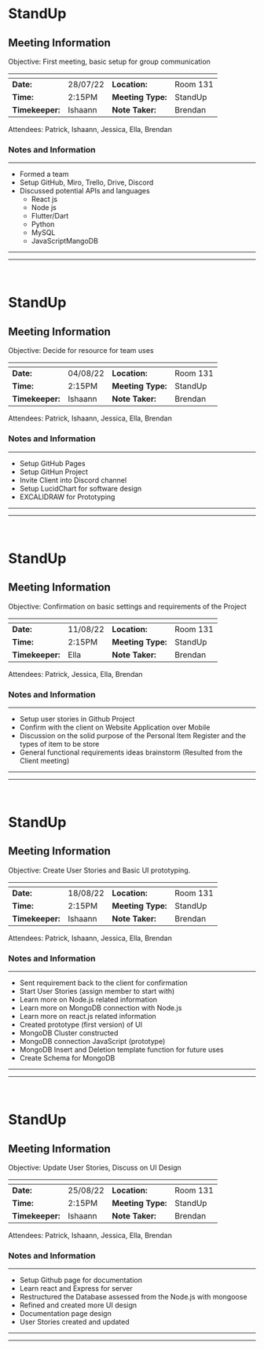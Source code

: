 # StandUp
 ## Meeting Information

 Objective:	First meeting, basic setup for group communication


| <!-- -->          | <!-- -->      | <!-- -->          | <!-- -->      |
|-------------------|---------------|-------------------|---------------|
| __Date:__         | 28/07/22      | __Location:__     | Room 131      |
| __Time:__         | 2:15PM        | __Meeting Type:__ | StandUp       |
| __Timekeeper:__   | Ishaann       | __Note Taker:__   | Brendan       |


Attendees:	Patrick, Ishaann, Jessica, Ella, Brendan


### __Notes and Information__
--------------------------------------------------------------------------------
- Formed a team
- Setup GitHub, Miro, Trello, Drive, Discord
- Discussed potential APIs and languages
    - React js
    - Node js
    - Flutter/Dart
    - Python
    - MySQL
    - JavaScriptMangoDB
--------------------------------------------------------------------------------
--------------------------------------------------------------------------------
&nbsp;

# StandUp
 ## Meeting Information

 Objective:	Decide for resource for team uses 


| <!-- -->          | <!-- -->      | <!-- -->          | <!-- -->      |
|-------------------|---------------|-------------------|---------------|
| __Date:__         | 04/08/22      | __Location:__     | Room 131      |
| __Time:__         | 2:15PM        | __Meeting Type:__ | StandUp       |
| __Timekeeper:__   | Ishaann       | __Note Taker:__   | Brendan       |


Attendees:	Patrick, Ishaann, Jessica, Ella, Brendan


### __Notes and Information__
--------------------------------------------------------------------------------
- Setup GitHub Pages 
- Setup GitHun Project 
- Invite Client into Discord channel 
- Setup LucidChart for software design 
- EXCALIDRAW for Prototyping 
--------------------------------------------------------------------------------
--------------------------------------------------------------------------------
&nbsp;


# StandUp
 ## Meeting Information

 Objective:	Confirmation on basic settings and requirements of the Project


| <!-- -->          | <!-- -->      | <!-- -->          | <!-- -->      |
|-------------------|---------------|-------------------|---------------|
| __Date:__         | 11/08/22      | __Location:__     | Room 131      |
| __Time:__         | 2:15PM        | __Meeting Type:__ | StandUp       |
| __Timekeeper:__   | Ella          | __Note Taker:__   | Brendan       |


Attendees:	Patrick, Jessica, Ella, Brendan


### __Notes and Information__
--------------------------------------------------------------------------------
- Setup user stories in Github Project 
- Confirm with the client on Website Application over Mobile 
- Discussion on the solid purpose of the Personal Item Register and the types of item to be store 
- General functional requirements ideas brainstorm (Resulted from the Client meeting)
--------------------------------------------------------------------------------
--------------------------------------------------------------------------------
&nbsp;

# StandUp
 ## Meeting Information

 Objective:	Create User Stories and Basic UI prototyping.


| <!-- -->          | <!-- -->      | <!-- -->          | <!-- -->      |
|-------------------|---------------|-------------------|---------------|
| __Date:__         | 18/08/22      | __Location:__     | Room 131      |
| __Time:__         | 2:15PM        | __Meeting Type:__ | StandUp       |
| __Timekeeper:__   | Ishaann       | __Note Taker:__   | Brendan       |


Attendees:	Patrick, Ishaann, Jessica, Ella, Brendan


### __Notes and Information__
--------------------------------------------------------------------------------
- Sent requirement back to the client for confirmation 
- Start User Stories (assign member to start with)
- Learn more on Node.js related information 
- Learn more on MongoDB connection with Node.js
- Learn more on react.js related information 
- Created prototype (first version) of UI 
- MongoDB Cluster constructed 
- MongoDB connection JavaScript (prototype)
- MongoDB Insert and Deletion template function for future uses 
- Create Schema for MongoDB

--------------------------------------------------------------------------------
--------------------------------------------------------------------------------
&nbsp;

# StandUp
 ## Meeting Information

 Objective:	Update User Stories, Discuss on UI Design 


| <!-- -->          | <!-- -->      | <!-- -->          | <!-- -->      |
|-------------------|---------------|-------------------|---------------|
| __Date:__         | 25/08/22      | __Location:__     | Room 131      |
| __Time:__         | 2:15PM        | __Meeting Type:__ | StandUp       |
| __Timekeeper:__   | Ishaann       | __Note Taker:__   | Brendan       |


Attendees:	Patrick, Ishaann, Jessica, Ella, Brendan


### __Notes and Information__
--------------------------------------------------------------------------------
- Setup Github page for documentation 
- Learn react and Express for server 
- Restructured the Database assessed from the Node.js with mongoose 
- Refined and created more UI design 
- Documentation page design 
- User Stories created and updated 

--------------------------------------------------------------------------------
--------------------------------------------------------------------------------
&nbsp;
